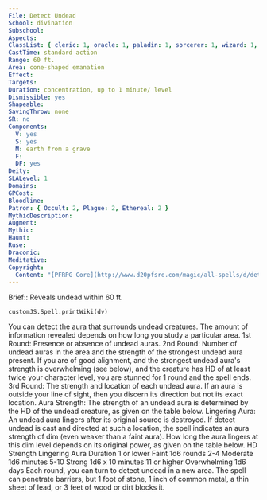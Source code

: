 ```yaml
---
File: Detect Undead
School: divination
Subschool: 
Aspects: 
ClassList: { cleric: 1, oracle: 1, paladin: 1, sorcerer: 1, wizard: 1, alchemist: 1, inquisitor: 1, shaman: 1, psychic: 1, mesmerist: 1, spiritualist: 1, medium: 1 }
CastTime: standard action
Range: 60 ft.
Area: cone-shaped emanation
Effect: 
Targets: 
Duration: concentration, up to 1 minute/ level
Dismissible: yes
Shapeable: 
SavingThrow: none
SR: no
Components:
  V: yes
  S: yes
  M: earth from a grave
  F: 
  DF: yes
Deity: 
SLALevel: 1
Domains: 
GPCost: 
Bloodline: 
Patron: { Occult: 2, Plague: 2, Ethereal: 2 }
MythicDescription: 
Augment: 
Mythic: 
Haunt: 
Ruse: 
Draconic: 
Meditative: 
Copyright:
  Content: "[PFRPG Core](http://www.d20pfsrd.com/magic/all-spells/d/detect-undead)"
---
```

Brief:: Reveals undead within 60 ft.

```dataviewjs
customJS.Spell.printWiki(dv)
```

You can detect the aura that surrounds undead creatures. The amount of information revealed depends on how long you study a particular area. 1st Round: Presence or absence of undead auras. 2nd Round: Number of undead auras in the area and the strength of the strongest undead aura present. If you are of good alignment, and the strongest undead aura's strength is overwhelming (see below), and the creature has HD of at least twice your character level, you are stunned for 1 round and the spell ends. 3rd Round: The strength and location of each undead aura. If an aura is outside your line of sight, then you discern its direction but not its exact location. Aura Strength: The strength of an undead aura is determined by the HD of the undead creature, as given on the table below. Lingering Aura: An undead aura lingers after its original source is destroyed. If detect undead is cast and directed at such a location, the spell indicates an aura strength of dim (even weaker than a faint aura). How long the aura lingers at this dim level depends on its original power, as given on the table below. HD Strength Lingering Aura Duration 1 or lower Faint 1d6 rounds 2-4 Moderate 1d6 minutes 5-10 Strong 1d6 x 10 minutes 11 or higher Overwhelming 1d6 days  Each round, you can turn to detect undead in a new area. The spell can penetrate barriers, but 1 foot of stone, 1 inch of common metal, a thin sheet of lead, or 3 feet of wood or dirt blocks it.
